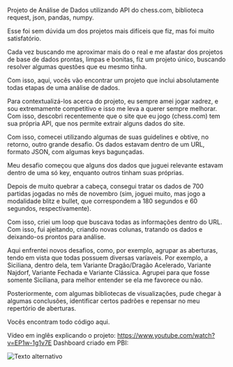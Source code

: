 

Projeto de Análise de Dados utilizando API do chess.com, biblioteca request, json, pandas, numpy.

Esse foi sem dúvida um dos projetos mais difíceis que fiz, mas foi muito satisfatório. 

Cada vez buscando me aproximar mais do o real e me afastar dos projetos de base de dados prontas, limpas e bonitas, fiz um projeto único, buscando resolver algumas questões que eu mesmo tinha.

Com isso, aqui, vocês vão encontrar um projeto que inclui absolutamente todas etapas de uma análise de dados. 

Para contextualizá-los acerca do projeto, eu sempre amei jogar xadrez, e sou extremamente competitivo e isso me leva a querer sempre melhorar. Com isso, descobri recentemente que o site que eu jogo (chess.com) tem sua própria API, que nos permite extrair alguns dados do site. 

Com isso, comecei utilizando algumas de suas guidelines e obtive, no retorno, outro grande desafio. Os dados estavam dentro de um URL, formato JSON, com algumas keys bagunçadas. 

Meu desafio começou que alguns dos dados que juguei relevante estavam dentro de uma só key, enquanto outros tinham suas próprias. 

Depois de muito quebrar a cabeça, consegui tratar os dados de 700 partidas jogadas no mês de novembro (sim, joguei muito, mas jogo a modalidade blitz e bullet, que correspondem a 180 segundos e 60 segundos, respectivamente). 

Com isso, criei um loop que buscava todas as informações dentro do URL. Com isso, fui ajeitando, criando novas colunas, tratando os dados e deixando-os prontos para análise.

Aqui enfrentei novos desafios, como, por exemplo, agrupar as aberturas, tendo em vista que todas possuem diversas varíaveis. Por exemplo, a Siciliana, dentro dela, tem Variante Dragão/Dragão Acelerado, Variante Najdorf, Variante Fechada e Variante Clássica. Agrupei para que fosse somente Siciliana, para melhor entender se ela me favorece ou não.

Posteriormente, com algumas bibliotecas de visualizações, pude chegar à algumas conclusões, identificar certos padrões e repensar no meu repertório de aberturas. 

Vocês encontram todo código aqui. 

Vídeo em inglês explicando o projeto: https://www.youtube.com/watch?v=EP1w-1g1v7E 
Dashboard criado em PBI: 

![Texto alternativo]([https://i.imgur.com/0Bg1XoA.gif](https://imgur.com/7AxrRCi)https://imgur.com/7AxrRCi)
